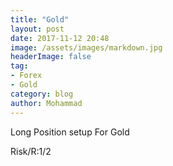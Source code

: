 ```yaml
---
title: "Gold"
layout: post
date: 2017-11-12 20:48
image: /assets/images/markdown.jpg
headerImage: false
tag:
- Forex
- Gold
category: blog
author: Mohammad
---
```

Long Position setup For Gold

Risk/R:1/2

<!-- TradingView Chart BEGIN -->
<script type="text/javascript" src="https://s3.amazonaws.com/tradingview/tv.js"></script>
<script type="text/javascript">
var tradingview_embed_options = {};
tradingview_embed_options.width = '640';
tradingview_embed_options.height = '400';
tradingview_embed_options.chart = '6nFVY9qS';
new TradingView.chart(tradingview_embed_options);
</script>
<!-- TradingView Chart END -->

